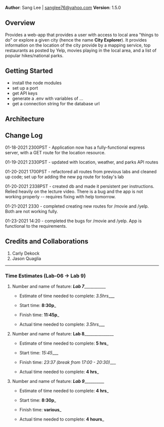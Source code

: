 **Author**: Sang Lee | sanglee76@yahoo.com
**Version**: 1.5.0
<!--(increment the patch/fix version number if you make more commits past your first submission)-->

## Overview
Provides a web-app that provides a user with access to local area "things to do" or explore a given city (hence the name **City Explorer**). It provides information on the location of the city provide by a mapping service, top restaurants as posted by Yelp, movies playing in the local area, and a list of popular hikes/national parks.
<!-- Provide a high level overview of what this application is and why you are building it, beyond the fact that it's an assignment for this class. (i.e. What's your problem domain?) -->

## Getting Started
- install the node modules
- set up a port
- get API keys
- generate a .env with variables of ...
- get a connection string for the database url

<!-- What are the steps that a user must take in order to build this app on their own machine and get it running? -->

## Architecture
<!-- Provide a detailed description of the application design. What technologies (languages, libraries, etc) you're using, and any other relevant design information. -->

## Change Log

01-18-2021 2300PST - Application now has a fully-functional express server, with a GET route for the location resource.

01-19-2021 2330PST - updated with location, weather, and parks API routes

01-20-2021 1700PST - refactored all routes from previous labs and cleaned up code; set up for adding the new pg route for today's lab

01-20-2021 2338PST - created db and made it persistent per instructions.  Relied heavily on the lecture video. There is a bug and the app is not working properly -- requires fixing with help tomorrow.

01-21-2021 2330 - completed creating new routes for /movie and /yelp. Both are not working fully.

01-23-2021 14:20 - completed the bugs for /movie and /yelp. App is functional to the requirements.


## Credits and Collaborations
<!-- Give credit (and a link) to other people or resources that helped you build this application. -->
1. Carly Dekock
2. Jason Quaglia



***

### Time Estimates (Lab-06 -> Lab 9)

1. Number and name of feature: _______Lab 7__________________

    - Estimate of time needed to complete: _3.5hrs____

    - Start time: __8:30p___

    - Finish time: __11:45p___

    - Actual time needed to complete: _3.5hrs____

2. Number and name of feature: ______Lab 8_____________________

    - Estimate of time needed to complete: __5 hrs___

    - Start time: _15:45____

    - Finish time: _23:37 (break from 17:00 - 20:30)____

    - Actual time needed to complete: __4 hrs___

3. Number and name of feature: ___________Lab 9_____________________

    - Estimate of time needed to complete: __4 hrs___

    - Start time: __8:30p___

    - Finish time: __various___

    - Actual time needed to complete: __4 hours___

